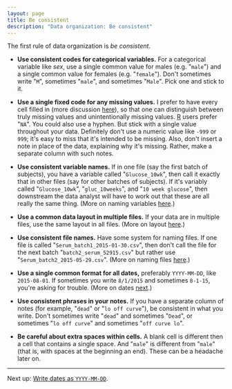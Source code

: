 ```yaml
---
layout: page
title: Be consistent
description: "Data organization: Be consistent"
---
```


The first rule of data organization is *be consistent*.

- **Use consistent codes for categorical variables.** For a
    categorical variable like *sex*, use a single common value for
    males (e.g. "`male`") and a single common value for females
    (e.g. "`female`"). Don't sometimes write "`M`", sometimes "`male`",
    and sometimes "`Male`". Pick one and stick to it.

- **Use a single fixed code for any missing values.** I prefer to have
    every cell filled in (more discussion
    [here](no_empty_cells.html)), so that one can distinguish between
    truly missing values and unintentionally missing
    values. [R](http://www.r-project.org) users prefer "`NA`". You
    could also use a hyphen. But stick with a single value
    throughout your data. Definitely don't use a numeric value like
    `-999` or `999`; it's easy to miss that it's intended to be
    missing. Also, don't insert a note in place of the data,
    explaining why it's missing. Rather, make a separate column with
    such notes.

- **Use consistent variable names.** If in one file (say the first
    batch of subjects), you have a variable called "`Glucose_10wk`",
    then call it exactly that in other files (say for other batches of
    subjects). If it's variably called "`Glucose_10wk`",
    "`gluc_10weeks`", and "`10 week glucose`", then downstream the
    data analyst will have to work out that these are all really the
    same thing. (More on naming variables [here](names.html).)

- **Use a common data layout in multiple files.** If your data are in
    multiple files, use the same layout in all files. (More on layout
    [here](rectangle.html).)

- **Use consistent file names.** Have some system for naming files. If
    one file is called "`Serum_batch1_2015-01-30.csv`", then don't
    call the file for the next batch "`batch2_serum_52915.csv`" but
    rather use "`Serum_batch2_2015-05-29.csv`". (More on naming files
    [here](names.html).)

- **Use a single common format for all dates,** preferably
    `YYYY-MM-DD`, like `2015-08-01`. If sometimes you write `8/1/2015`
    and sometimes `8-1-15`, you're asking for trouble. (More on
    dates [next](dates.html).)

- **Use consistent phrases in your notes.** If you have a separate
    column of notes (for example, "`dead`" or "`lo off curve`"), be
    consistent in what you write. Don't sometimes write "`dead`" and
    sometimes "`Dead`", or sometimes "`lo off curve`" and sometimes
    "`off curve lo`".

- **Be careful about extra spaces within cells.** A blank cell is
    different then a cell that contains a single space. And "`male`"
    is different from "` male `" (that is, with spaces at the
    beginning an end). These can be a headache later on.

---

Next up: [Write dates as `YYYY-MM-DD`](dates.html).
